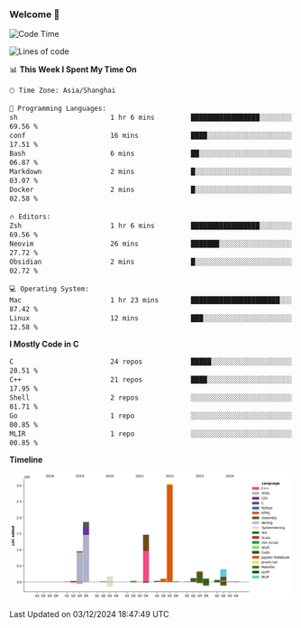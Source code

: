 ### Welcome 👋

<!--START_SECTION:waka-->
![Code Time](http://img.shields.io/badge/Code%20Time-1%2C740%20hrs%2031%20mins-blue)

![Lines of code](https://img.shields.io/badge/From%20Hello%20World%20I%27ve%20Written-8.7%20million%20lines%20of%20code-blue)

📊 **This Week I Spent My Time On** 

```text
🕑︎ Time Zone: Asia/Shanghai

💬 Programming Languages: 
sh                       1 hr 6 mins         █████████████████░░░░░░░░   69.56 % 
conf                     16 mins             ████░░░░░░░░░░░░░░░░░░░░░   17.51 % 
Bash                     6 mins              ██░░░░░░░░░░░░░░░░░░░░░░░   06.87 % 
Markdown                 2 mins              █░░░░░░░░░░░░░░░░░░░░░░░░   03.07 % 
Docker                   2 mins              █░░░░░░░░░░░░░░░░░░░░░░░░   02.58 % 

🔥 Editors: 
Zsh                      1 hr 6 mins         █████████████████░░░░░░░░   69.56 % 
Neovim                   26 mins             ███████░░░░░░░░░░░░░░░░░░   27.72 % 
Obsidian                 2 mins              █░░░░░░░░░░░░░░░░░░░░░░░░   02.72 % 

💻 Operating System: 
Mac                      1 hr 23 mins        ██████████████████████░░░   87.42 % 
Linux                    12 mins             ███░░░░░░░░░░░░░░░░░░░░░░   12.58 % 
```

**I Mostly Code in C** 

```text
C                        24 repos            █████░░░░░░░░░░░░░░░░░░░░   20.51 % 
C++                      21 repos            ████░░░░░░░░░░░░░░░░░░░░░   17.95 % 
Shell                    2 repos             ░░░░░░░░░░░░░░░░░░░░░░░░░   01.71 % 
Go                       1 repo              ░░░░░░░░░░░░░░░░░░░░░░░░░   00.85 % 
MLIR                     1 repo              ░░░░░░░░░░░░░░░░░░░░░░░░░   00.85 % 
```



**Timeline**

![Lines of Code chart](https://raw.githubusercontent.com/Bohan-hu/Bohan-hu/master/assets/bar_graph.png)


 Last Updated on 03/12/2024 18:47:49 UTC
<!--END_SECTION:waka-->



